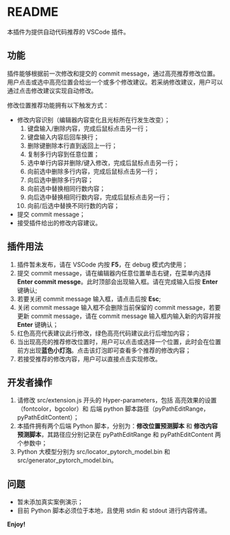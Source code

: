 # README

本插件为提供自动代码推荐的 VSCode 插件。

## 功能
插件能够根据前一次修改和提交的 commit message，通过高亮推荐修改位置。用户点击或选中高亮位置会给出一个或多个修改建议。若采纳修改建议，用户可以通过点击修改建议实现自动修改。

修改位置推荐功能拥有以下触发方式：
* 修改内容识别（编辑器内容变化且光标所在行发生改变）；
    1. 键盘输入/删除内容，完成后鼠标点击另一行；
    2. 键盘输入内容后回车换行；
    3. 删除键删除本行直到返回上一行；
    4. 复制多行内容到任意位置；
    5. 选中单行内容并删除/键入修改，完成后鼠标点击另一行；
    6. 向前选中删除多行内容，完成后鼠标点击另一行；
    7. 向后选中删除多行内容；
    7. 向前选中替换相同行数内容；
    8. 向后选中替换相同行数内容，完成后鼠标点击另一行；
    9. 向前/后选中替换不同行数的内容；
* 提交 commit message；
* 接受插件给出的修改内容建议。

## 插件用法

1. 插件暂未发布，请在 VSCode 内按 **F5**，在 debug 模式内使用；
2. 提交 commit message，请在编辑器内任意位置单击右键，在菜单内选择 **Enter commit messge**。此时顶部会出现输入框。请在完成输入后按 **Enter** 键确认;
3. 若要关闭 commit message 输入框，请点击后按 **Esc**;
4. 关闭 commit message 输入框不会删除当前保留的 commit message，若要更新 commit message，请在 commit message 输入框内输入新的内容并按 **Enter** 键确认；
5. 红色高亮代表建议此行修改，绿色高亮代码建议此行后增加内容；
6. 当出现高亮的推荐修改位置时，用户可以点击或选择一个位置，此时会在位置前方出现**蓝色小灯泡**。点击该灯泡即可查看多个推荐的修改内容；
7. 若接受推荐的修改内容，用户可以直接点击实现修改。

## 开发者操作
1. 请修改 src/extension.js 开头的 Hyper-parameters，包括 高亮效果的设置（fontcolor，bgcolor）和 后端 python 脚本路径（pyPathEditRange，pyPathEditContent）；
2. 本插件拥有两个后端 Python 脚本，分别为：**修改位置预测脚本** 和 **修改内容预测脚本**，其路径应分别记录在 pyPathEditRange 和 pyPathEditContent 两个参数中；
3. Python 大模型分别为 src/locator_pytorch_model.bin 和 src/generator_pytorch_model.bin。

## 问题

* 暂未添加真实案例演示；
* 目前 Python 脚本必须位于本地，且使用 stdin 和 stdout 进行内容传递。

**Enjoy!**
